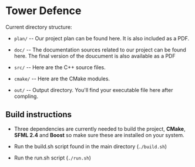 # Tower Defence

Current directory structure:

  * `plan/` -- Our project plan can be found here. It is also included as a PDF.

  * `doc/` -- The documentation sources related to our project can be found here. The final version of the doucument is also available as a PDF

  * `src/` -- Here are the C++ source files. 

  * `cmake/` -- Here are the CMake modules.

  * `out/` -- Output directory. You'll find your executable file here after compling.


## Build instructions

* Three dependencies are currently needed to build the project, **CMake**, **SFML 2.4** and **Boost** so make sure these are installed on your system.

* Run the build.sh script found in the main directory (`./build.sh`)

* Run the run.sh script (`./run.sh`)